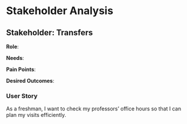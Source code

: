 # Stakeholder Analysis

## Stakeholder: Transfers
**Role**:

**Needs**:

**Pain Points**:

**Desired Outcomes**:

### User Story

As a freshman, I want to check my professors’ office hours so that I can plan my visits efficiently.